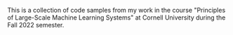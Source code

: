 This is a collection of code samples from my work in the course "Principles of Large-Scale Machine Learning Systems" at Cornell University during the Fall 2022 semester.

